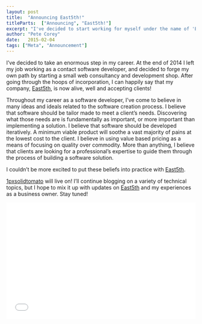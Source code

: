 ```yaml
---
layout: post
title:  "Announcing East5th!"
titleParts:  ["Announcing", "East5th!"]
excerpt: "I've decided to start working for myself under the name of 'East5th'!"
author: "Pete Corey"
date:   2015-02-04
tags: ["Meta", "Announcement"]
---
```


I’ve decided to take an enormous step in my career. At the end of 2014 I left my job working as a contact software developer, and decided to forge my own path by starting a small web consultancy and development shop. After going through the hoops of incorporation, I can happily say that my company, [East5th](http://www.east5th.co/), is now alive, well and accepting clients!

Throughout my career as a software developer, I’ve come to believe in many ideas and ideals related to the software creation process. I believe that software should be tailor made to meet a client’s needs. Discovering what those needs are is fundamentally as important, or more important than implementing a solution. I believe that software should be developed iteratively. A minimum viable product will soothe a vast majority of pains at the lowest cost to the client. I believe in using value based pricing as a means of focusing on quality over commodity. More than anything, I believe that clients are looking for a professional’s expertise to guide them through the process of building a software solution.

I couldn’t be more excited to put these beliefs into practice with [East5th](http://www.east5th.co/).

[1pxsolidtomato](/blog/) will live on! I’ll continue blogging on a variety of technical topics, but I hope to mix it up with updates on [East5th](http://www.east5th.co/) and my experiences as a business owner. Stay tuned!

<div style="position: relative; padding-bottom: 56.25%; padding-top: 25px; height: 0;">
    <iframe style="position: absolute; top: 0; left: 0; width: 100%; height: 100%;" src="//www.youtube.com/embed/i3MXiTeH_Pg" frameborder="0" allowfullscreen></iframe>
</div>
